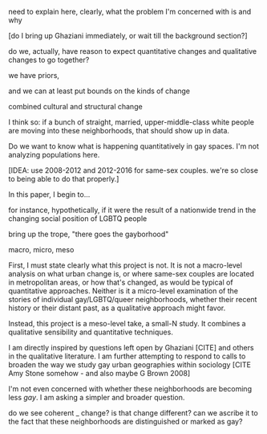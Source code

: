 ---
---

need to explain here, clearly, what the problem I'm concerned with is and why

[do I bring up Ghaziani immediately, or wait till the background section?]

do we, actually, have reason to expect quantitative changes and qualitative changes to go together?

we have priors,

and we can at least put bounds on the kinds of change

combined cultural and structural change

I think so: if a bunch of straight, married, upper-middle-class white people are moving into these neighborhoods, that should show up in data.

Do we want to know what is happening quantitatively in gay spaces. I'm not analyzing populations here.

[IDEA: use 2008-2012 and 2012-2016 for same-sex couples. we're so close to being able to do that properly.]

In this paper, I begin to...

for instance, hypothetically, if it were the result of a nationwide trend in the changing social position of LGBTQ people

bring up the trope, "there goes the gayborhood"

macro, micro, meso

First, I must state clearly what this project is not. It is not a macro-level analysis on what urban change is, or where same-sex couples are located in metropolitan areas, or how that's changed, as would be typical of quantitative approaches. Neither is it a micro-level examination of the stories of individual gay/LGBTQ/queer neighborhoods, whether their recent history or their distant past, as a qualitative approach might favor.

Instead, this project is a meso-level take, a small-N study. It combines a qualitative sensibility and quantitative techniques.

I am directly inspired by questions left open by Ghaziani [CITE] and others in the qualitative literature. I am further attempting to respond to calls to broaden the way we study gay urban geographies within sociology [CITE Amy Stone somehow - and also maybe G Brown 2008]

I'm not even concerned with whether these neighborhoods are becoming less *gay*. I am asking a simpler and broader question.

do we see coherent _ change? is that change different? can we ascribe it to the fact that these neighborhoods are distinguished or marked as gay?
